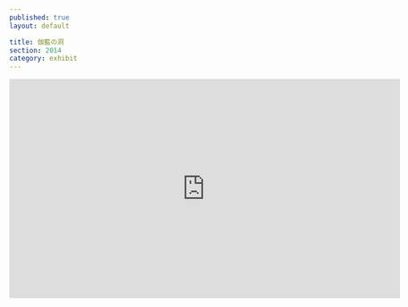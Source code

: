 ```yaml
---
published: true
layout: default

title: 伽藍の洞
section: 2014
category: exhibit
---
```


<iframe src="https://player.vimeo.com/video/106030807?color=ffffff&portrait=0" width="700" height="393" frameborder="0" webkitallowfullscreen mozallowfullscreen allowfullscreen></iframe>
